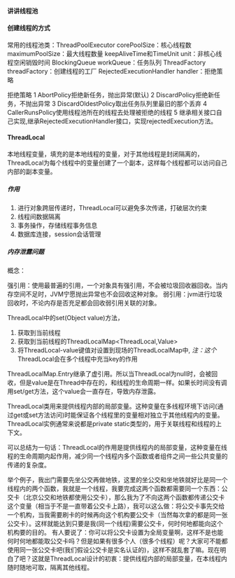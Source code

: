 #### 讲讲线程池



#### 创建线程的方式



常用的线程池类：ThreadPoolExecutor
corePoolSize：核心线程数
maximumPoolSize：最大线程数量
keepAliveTime和TimeUnit unit：非核心线程空闲销毁时间
BlockingQueue<Runnable> workQueue：任务队列
ThreadFactory threadFactory：创建线程的工厂
RejectedExecutionHandler handler：拒绝策略

拒绝策略
    1 AbortPolicy拒绝新任务，抛出异常(默认)
    2 DiscardPolicy拒绝新任务，不抛出异常
    3 DiscardOldestPolicy取出任务队列里最旧的那个丢弃
    4 CallerRunsPolicy使用线程池所在的线程去处理被拒绝的线程
    5 继承相关接口自己实现,继承RejectedExecutionHandler接口，实现rejectedExecution方法。

#### ThreadLocal

本地线程变量，填充的是本地线程的变量，对于其他线程是封闭隔离的，ThreadLocal为每个线程中的变量创建了一个副本，这样每个线程都可以访问自己内部的副本变量。

##### 作用

1. 进行对象跨层传递时，ThreadLocal可以避免多次传递，打破层次约束
2. 线程间数据隔离
3. 事务操作，存储线程事务信息
4. 数据库连接，session会话管理





##### 内存泄露问题

概念：

强引用：使用最普遍的引用，一个对象具有强引用，不会被垃圾回收器回收。当内存空间不足时，JVM宁愿抛出异常也不会回收这种对象。
弱引用：jvm进行垃圾回收时，不论内存是否充足都会回收弱引用关联的对象。

ThreadLocal中的set(Object value)方法，

1. 获取到当前线程
2. 获取到当前线程的ThreadLocalMap<ThreadLocal,Value>
3. 将ThreadLocal-value键值对设置到现场的ThreadLocalMap中, *注：这个*ThreadLocal会在多个线程中充当key的作用

ThreadLocalMap.Entry继承了虚引用。所以当ThreadLocal为null时，会被回收，但是value是在Thread中存在的，和线程的生命周期一样。如果长时间没有调用set/get方法，这个value会一直存在，导致内存泄露。



ThreadLocal类用来提供线程内部的局部变量。这种变量在多线程环境下访问(通过get或set方法访问)时能保证各个线程里的变量相对独立于其他线程内的变量。ThreadLocal实例通常来说都是private static类型的，用于关联线程和线程的上下文。

 可以总结为一句话：ThreadLocal的作用是提供线程内的局部变量，这种变量在线程的生命周期内起作用，减少同一个线程内多个函数或者组件之间一些公共变量的传递的复杂度。 

举个例子，我出门需要先坐公交再做地铁，这里的坐公交和坐地铁就好比是同一个线程内的两个函数，我就是一个线程，我要完成这两个函数都需要同一个东西：公交卡（北京公交和地铁都使用公交卡），那么我为了不向这两个函数都传递公交卡这个变量（相当于不是一直带着公交卡上路），我可以这么做：将公交卡事先交给一个机构，当我需要刷卡的时候再向这个机构要公交卡（当然每次拿的都是同一张公交卡）。这样就能达到只要是我(同一个线程)需要公交卡，何时何地都能向这个机构要的目的。 有人要说了：你可以将公交卡设置为全局变量啊，这样不是也能何时何地都能取公交卡吗？但是如果有很多个人（很多个线程）呢？大家可不能都使用同一张公交卡吧(我们假设公交卡是实名认证的)，这样不就乱套了嘛。现在明白了吧？这就是ThreadLocal设计的初衷：提供线程内部的局部变量，在本线程内随时随地可取，隔离其他线程。



